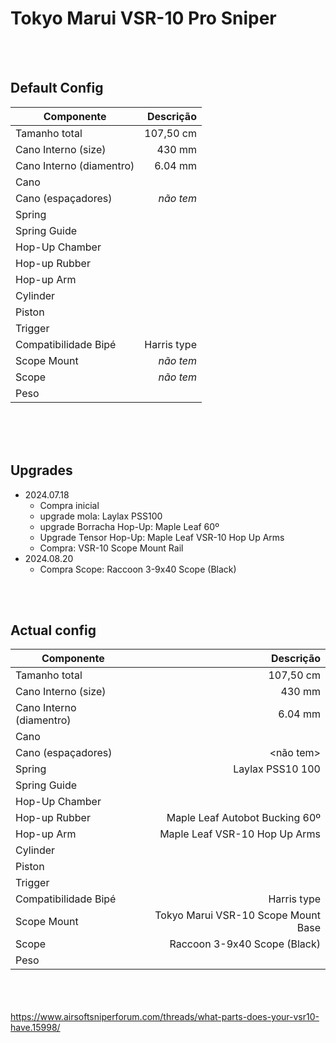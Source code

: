 # Tokyo Marui VSR-10 Pro Sniper

<br><br>

## Default Config

|       **Componente**       |            **Descrição**            |
|----------------------------|------------------------------------:|
| Tamanho total              | 107,50 cm                           |
| Cano Interno (size)        | 430 mm                              |
| Cano Interno (diamentro)   | 6.04 mm                             |
| Cano                       |                                     |
| Cano (espaçadores)         | _não tem_                           |
| Spring                     |                                     |
| Spring Guide               |                                     |
| Hop-Up Chamber             |                                     |
| Hop-up Rubber              |                                     |
| Hop-up Arm                 |                                     |
| Cylinder                   |                                     |
| Piston                     |                                     |
| Trigger                    |                                     |
| Compatibilidade Bipé       | Harris type                         |
| Scope Mount                | _não tem_                           |
| Scope                      | _não tem_                           |
| Peso                       |                                     |










<br><br><br> 


## Upgrades

* 2024.07.18
    * Compra inicial
    * upgrade mola: Laylax PSS100
    * upgrade Borracha Hop-Up: Maple Leaf 60º
    * Upgrade Tensor Hop-Up: Maple Leaf VSR-10 Hop Up Arms
    * Compra: VSR-10 Scope Mount Rail
* 2024.08.20
    * Compra Scope: Raccoon 3-9x40 Scope (Black)




<br><br>

## Actual config

|       **Componente**       |            **Descrição**            |
|----------------------------|------------------------------------:|
| Tamanho total              | 107,50 cm                           |
| Cano Interno (size)        | 430 mm                              |
| Cano Interno (diamentro)   | 6.04 mm                             |
| Cano                       |                                     |
| Cano (espaçadores)         | <não tem>                           |
| Spring                     | Laylax PSS10 100                    |
| Spring Guide               |                                     |
| Hop-Up Chamber             |                                     |
| Hop-up Rubber              | Maple Leaf Autobot Bucking 60º      |
| Hop-up Arm                 | Maple Leaf VSR-10 Hop Up Arms       |
| Cylinder                   |                                     |
| Piston                     |                                     |
| Trigger                    |                                     |
| Compatibilidade Bipé       | Harris type                         |
| Scope Mount                | Tokyo Marui VSR-10 Scope Mount Base |
| Scope                      | Raccoon 3-9x40 Scope (Black)        |
| Peso                       |                                     |




<br><br><br>
https://www.airsoftsniperforum.com/threads/what-parts-does-your-vsr10-have.15998/
